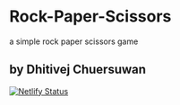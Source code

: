 # Rock-Paper-Scissors

a simple rock paper scissors game

## by Dhitivej Chuersuwan

[![Netlify Status](https://api.netlify.com/api/v1/badges/e1c10904-c655-4e86-9f83-09098a69b7bb/deploy-status)](https://app.netlify.com/sites/cocky-hypatia-f7d70c/deploys)
